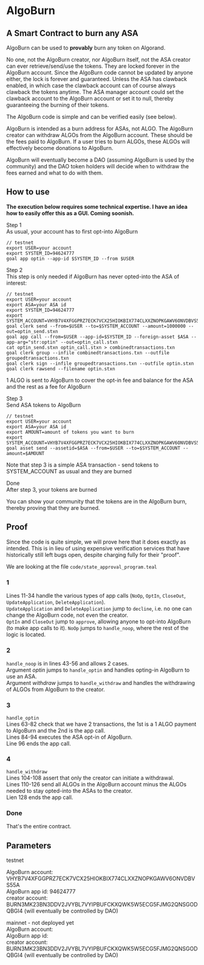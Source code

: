 # AlgoBurn
## A Smart Contract to burn any ASA

AlgoBurn can be used to **provably** burn any token on Algorand.

No one, not the AlgoBurn creator, nor AlgoBurn itself, not the ASA creator can ever retrieve/send/use the tokens. They are locked forever in the AlgoBurn account. Since the AlgoBurn code cannot be updated by anyone either, the lock is forever and guaranteed.
Unless the ASA has clawback enabled, in which case the clawback account can of course always clawback the tokens anytime. The ASA manager account could set the clawback account to the AlgoBurn account or set it to null, thereby guaranteeing the burning of their tokens.

The AlgoBurn code is simple and can be verified easily (see below).

AlgoBurn is intended as a burn address for ASAs, not ALGO.
The AlgoBurn creator can withdraw ALGOs from the AlgoBurn account. These should be the fees paid to AlgoBurn.
If a user tries to burn ALGOs, these ALGOs will effectively become donations to AlgoBurn.

AlgoBurn will eventually become a DAO (assuming AlgoBurn is used by the community) and the DAO token holders will decide when to withdraw the fees earned and what to do with them.

## How to use

**The execution below requires some technical expertise. I have an idea how to easily offer this as a GUI. Coming soonish.**

Step 1  
As usual, your account has to first opt-into AlgoBurn
```
// testnet
export USER=your account
export SYSTEM_ID=94624777
goal app optin --app-id $SYSTEM_ID --from $USER
```

Step 2  
This step is only needed if AlgoBurn has never opted-into the ASA of interest:
```
// testnet
export USER=your account
export ASA=your ASA id
export SYSTEM_ID=94624777
export SYSTEM_ACCOUNT=VHYB7V4XFGGPRZ7ECK7VCX25HIOKBIX774CLXXZNOPKGAWV6ONVDBVS55A
goal clerk send --from=$USER --to=$SYSTEM_ACCOUNT --amount=1000000 --out=optin_send.stxn
goal app call --from=$USER --app-id=$SYSTEM_ID --foreign-asset $ASA --app-arg="str:optin" --out=optin_call.stxn
cat optin_send.stxn optin_call.stxn > combinedtransactions.txn
goal clerk group --infile combinedtransactions.txn --outfile groupedtransactions.txn
goal clerk sign --infile groupedtransactions.txn --outfile optin.stxn
goal clerk rawsend --filename optin.stxn
```
1 ALGO is sent to AlgoBurn to cover the opt-in fee and balance for the ASA and the rest as a fee for AlgoBurn

Step 3  
Send ASA tokens to AlgoBurn
```
// testnet
export USER=your account
export ASA=your ASA id
export AMOUNT=amount of tokens you want to burn
export SYSTEM_ACCOUNT=VHYB7V4XFGGPRZ7ECK7VCX25HIOKBIX774CLXXZNOPKGAWV6ONVDBVS55A
goal asset send --assetid=$ASA --from=$USER --to=$SYSTEM_ACCOUNT --amount=$AMOUNT
```
Note that step 3 is a simple ASA transaction - send tokens to SYSTEM_ACCOUNT as usual and they are burned

Done  
After step 3, your tokens are burned

You can show your community that the tokens are in the AlgoBurn burn, thereby proving that they are burned.




## Proof
Since the code is quite simple, we will prove here that it does exactly as intended. This is in lieu of using expensive verification services that have historically still left bugs open, despite charging fully for their "proof".

We are looking at the file `code/state_approval_program.teal`

### 1
Lines 11-34 handle the various types of app calls (`NoOp`, `OptIn`, `CloseOut`, `UpdateApplication`, `DeleteApplication`).  
`UpdateApplication` and `DeleteApplication` jump to `decline`, i.e. no one can change the AlgoBurn code, not even the creator.  
`OptIn` and `CloseOut` jump to `approve`, allowing anyone to opt-into AlgoBurn (to make app calls to it).
`NoOp` jumps to `handle_noop`, where the rest of the logic is located.

### 2
`handle_noop` is in lines 43-56 and allows 2 cases.  
Argument *optin* jumps to `handle_optin` and handles opting-in AlgoBurn to use an ASA.  
Argument *withdraw* jumps to `handle_withdraw` and handles the withdrawing of ALGOs from AlgoBurn to the creator.

### 3
`handle_optin`  
Lines 63-82 check that we have 2 transactions, the 1st is a 1 ALGO payment to AlgoBurn and the 2nd is the app call.  
Lines 84-94 executes the ASA opt-in of AlgoBurn.  
Line 96 ends the app call.

### 4
`handle_withdraw`  
Lines 104-108 assert that only the creator can initiate a withdrawal.  
Lines 110-126 send all ALGOs in the AlgoBurn account minus the ALGOs needed to stay opted-into the ASAs to the creator.  
Lien 128 ends the app call.

### Done
That's the entire contract.

## Parameters
testnet

AlgoBurn account: VHYB7V4XFGGPRZ7ECK7VCX25HIOKBIX774CLXXZNOPKGAWV6ONVDBVS55A  
AlgoBurn app id: 94624777  
creator account: BURN3MK23BN3DDV2JVYBL7VYIPBUFCKXQWK5W5ECG5FJMG2QNSGODQBGI4 (will eventually be controlled by DAO)

mainnet - not deployed yet  
AlgoBurn account:  
AlgoBurn app id:  
creator account: BURN3MK23BN3DDV2JVYBL7VYIPBUFCKXQWK5W5ECG5FJMG2QNSGODQBGI4 (will eventually be controlled by DAO)
